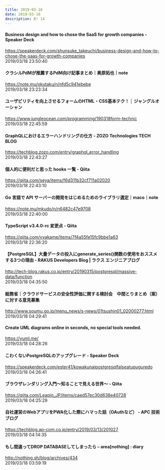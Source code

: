 ```yaml
---
title: 2019-03-18
date: 2019-03-18
description: B! 14
---
```


#### Business design and how to chose the SaaS for growth companies - Speaker Deck
https://speakerdeck.com/shunsuke_takeuchi/business-design-and-how-to-chose-the-saas-for-growth-companies<br>
2019/03/18 23:50:40<br>


#### クラシルPdMが推薦するPdM向け記事まとめ｜奥原拓也｜note
https://note.mu/okutaku/n/nfd5c941ebebe<br>
2019/03/18 23:23:34<br>


#### ユーザビリティを向上させるフォームのHTML・CSS基本テク！ │ ジャングルオーシャン
https://www.jungleocean.com/programming/190318form-technic<br>
2019/03/18 22:45:59<br>


####  GraphQLにおけるエラーハンドリングの仕方 - ZOZO Technologies TECH BLOG
https://techblog.zozo.com/entry/graphql_error_handling<br>
2019/03/18 22:43:27<br>


#### 個人的に便利だと思った hooks 一覧 - Qiita
https://qiita.com/seya/items/f6d311b32cf711a02020<br>
2019/03/18 22:43:10<br>


#### Go 言語で API サーバーの開発をはじめるためのライブラリ選定｜maco｜note
https://note.mu/mkudo/n/n6482c47e9708<br>
2019/03/18 22:40:00<br>


#### TypeScript v3.4.0-rc 変更点 - Qiita
https://qiita.com/vvakame/items/7f4a55fe15fc9bbe1a63<br>
2019/03/18 22:36:20<br>


#### 【PostgreSQL】大量データの投入にgenerate_series()関数の使用をおススメする3つの理由 - RAKUS Developers Blog | ラクス エンジニアブログ
http://tech-blog.rakus.co.jp/entry/20190315/postgresql/massive-data/function<br>
2019/03/18 04:35:50<br>


#### 総務省｜クラウドサービスの安全性評価に関する検討会　中間とりまとめ（案）に対する意見募集
http://www.soumu.go.jp/menu_news/s-news/01tsushin01_02000277.html<br>
2019/03/18 04:29:41<br>


#### Create UML diagrams online in seconds, no special tools needed.
https://yuml.me/<br>
2019/03/18 04:28:26<br>


#### こわくないPostgreSQLのアップグレード - Speaker Deck
https://speakerdeck.com/ester41/kowakunaipostgresqlfalseatupuguredo<br>
2019/03/18 04:26:41<br>


#### ブラウザレンダリング入門〜知ることで見える世界〜 - Qiita
https://qiita.com/Leapin_JP/items/caed57ec30d638e40728<br>
2019/03/18 04:25:29<br>


#### 自社運営のWebアプリをPWA化した際にハマった話（OAuthなど） - APC 技術ブログ
https://techblog.ap-com.co.jp/entry/2019/03/13/201027<br>
2019/03/18 04:14:35<br>


#### もし間違ってDROP DATABASEしてしまったら – area[nothing] : diary
http://nothing.sh/blog/archives/434<br>
2019/03/18 03:59:19<br>


